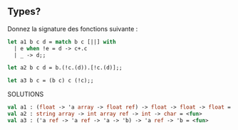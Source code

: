 ## Types?
Donnez la signature des fonctions suivante :
```ocaml
let a1 b c d = match b c [||] with
  | e when !e = d -> c+.c
  | _ -> d;;
``` 

```ocaml
let a2 b c d = b.(!c.(d)).[!c.(d)];;
``` 
```ocaml
let a3 b c = (b c) c (!c);;
```


SOLUTIONS
```ocaml
val a1 : (float -> 'a array -> float ref) -> float -> float -> float = <fun>  
val a2 : string array -> int array ref -> int -> char = <fun>  
val a3 : ('a ref -> 'a ref -> 'a -> 'b) -> 'a ref -> 'b = <fun>
```
<!--stackedit_data:
eyJoaXN0b3J5IjpbLTIxMTkyMzU0NTQsMTIyMTIyMzg3NiwtMT
AwMzQwOTQ2Ml19
-->